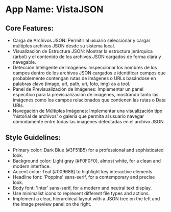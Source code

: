 # **App Name**: VistaJSON

## Core Features:

- Carga de Archivos JSON: Permitir al usuario seleccionar y cargar múltiples archivos JSON desde su sistema local.
- Visualización de Estructura JSON: Mostrar la estructura jerárquica (árbol) y el contenido de los archivos JSON cargados de forma clara y navegable.
- Detección Inteligente de Imágenes: Inspeccionar los nombres de los campos dentro de los archivos JSON cargados e identificar campos que probablemente contengan rutas de imágenes o URLs basándose en palabras clave (image, url, path, uri, foto, img) as a tool. 
- Panel de Previsualización de Imágenes: Implementar un panel específico para la previsualización de imágenes, mostrando tanto las imágenes como los campos relacionados que contienen las rutas o Data URIs.
- Navegación de Múltiples Imágenes: Implementar una visualización tipo 'historial de archivos' o galería que permita al usuario navegar cómodamente entre todas las imágenes detectadas en el archivo JSON.

## Style Guidelines:

- Primary color: Dark Blue (#3F51B5) for a professional and sophisticated look.
- Background color: Light gray (#F0F0F0), almost white, for a clean and modern interface.
- Accent color: Teal (#009688) to highlight key interactive elements.
- Headline font: 'Poppins' sans-serif, for a contemporary and precise look.
- Body font: 'Inter' sans-serif, for a modern and neutral text display.
- Use minimalist icons to represent different file types and actions.
- Implement a clear, hierarchical layout with a JSON tree on the left and the image preview panel on the right.